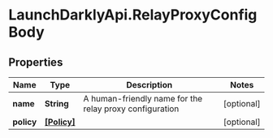# LaunchDarklyApi.RelayProxyConfigBody

## Properties
Name | Type | Description | Notes
------------ | ------------- | ------------- | -------------
**name** | **String** | A human-friendly name for the relay proxy configuration | [optional] 
**policy** | [**[Policy]**](Policy.md) |  | [optional] 


